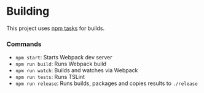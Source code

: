 # Building

This project uses [npm tasks](http://blog.keithcirkel.co.uk/how-to-use-npm-as-a-build-tool/) for builds.

### Commands

- `npm start`: Starts Webpack dev server
- `npm run build`: Runs Webpack build
- `npm run watch`: Builds and watches via Webpack
- `npm run tests`: Runs TSLint
- `npm run release`: Runs builds, packages and copies results to `./release`
